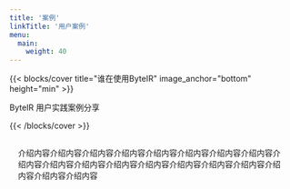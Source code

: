 ```yaml
---
title: '案例'
linkTitle: '用户案例'
menu:
  main:
    weight: 40
---
```


{{< blocks/cover title="谁在使用ByteIR" image_anchor="bottom" height="min" >}}

<!-- <p>
ByteIR 项目介绍小蓝书 &nbsp&nbsp
<a id="file_download_bluebook" href="https://github.com/Project_Name/community/raw/main/Project_Name_BlueBook_Project_Introduction.pdf"><i class="fas fa-download"></i></a>
</p> -->
<p class="lead mt-5">ByteIR 用户实践案例分享</p>

{{< /blocks/cover >}}

<div class="container l-container--padded">
  <div style="height: 200px; padding: 15px;">
  介绍内容介绍内容介绍内容介绍内容介绍内容介绍内容介绍内容介绍内容介绍内容介绍内容介绍内容介绍内容介绍内容介绍内容介绍内容介绍内容介绍内容介绍内容介绍内容
  </div>
</div>



